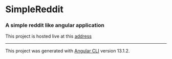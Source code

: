 # SimpleReddit

### A simple reddit like angular application

This project is hosted live at this [address](https://simple-reddit-eight.vercel.app/)

---

This project was generated with [Angular CLI](https://github.com/angular/angular-cli) version 13.1.2.
